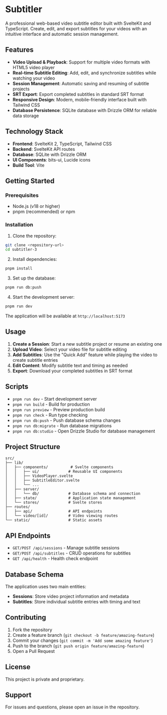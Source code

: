 # Subtitler

A professional web-based video subtitle editor built with SvelteKit and TypeScript. Create, edit, and export subtitles for your videos with an intuitive interface and automatic session management.

## Features

-   **Video Upload & Playback**: Support for multiple video formats with HTML5 video player
-   **Real-time Subtitle Editing**: Add, edit, and synchronize subtitles while watching your video
-   **Session Management**: Automatic saving and resuming of subtitle projects
-   **SRT Export**: Export completed subtitles in standard SRT format
-   **Responsive Design**: Modern, mobile-friendly interface built with Tailwind CSS
-   **Database Persistence**: SQLite database with Drizzle ORM for reliable data storage

## Technology Stack

-   **Frontend**: SvelteKit 2, TypeScript, Tailwind CSS
-   **Backend**: SvelteKit API routes
-   **Database**: SQLite with Drizzle ORM
-   **UI Components**: bits-ui, Lucide icons
-   **Build Tool**: Vite

## Getting Started

### Prerequisites

-   Node.js (v18 or higher)
-   pnpm (recommended) or npm

### Installation

1. Clone the repository:

```bash
git clone <repository-url>
cd subtitler-3
```

2. Install dependencies:

```bash
pnpm install
```

3. Set up the database:

```bash
pnpm run db:push
```

4. Start the development server:

```bash
pnpm run dev
```

The application will be available at `http://localhost:5173`

## Usage

1. **Create a Session**: Start a new subtitle project or resume an existing one
2. **Upload Video**: Select your video file for subtitle editing
3. **Add Subtitles**: Use the "Quick Add" feature while playing the video to create subtitle entries
4. **Edit Content**: Modify subtitle text and timing as needed
5. **Export**: Download your completed subtitles in SRT format

## Scripts

-   `pnpm run dev` - Start development server
-   `pnpm run build` - Build for production
-   `pnpm run preview` - Preview production build
-   `pnpm run check` - Run type checking
-   `pnpm run db:push` - Push database schema changes
-   `pnpm run db:migrate` - Run database migrations
-   `pnpm run db:studio` - Open Drizzle Studio for database management

## Project Structure

```
src/
├── lib/
│   ├── components/          # Svelte components
│   │   ├── ui/             # Reusable UI components
│   │   ├── VideoPlayer.svelte
│   │   ├── SubtitleEditor.svelte
│   │   └── ...
│   ├── server/
│   │   └── db/             # Database schema and connection
│   ├── state/              # Application state management
│   └── stores/             # Svelte stores
├── routes/
│   ├── api/                # API endpoints
│   └── video/[id]/         # Video viewing routes
└── static/                 # Static assets
```

## API Endpoints

-   `GET/POST /api/sessions` - Manage subtitle sessions
-   `GET/POST /api/subtitles` - CRUD operations for subtitles
-   `GET /api/health` - Health check endpoint

## Database Schema

The application uses two main entities:

-   **Sessions**: Store video project information and metadata
-   **Subtitles**: Store individual subtitle entries with timing and text

## Contributing

1. Fork the repository
2. Create a feature branch (`git checkout -b feature/amazing-feature`)
3. Commit your changes (`git commit -m 'Add some amazing feature'`)
4. Push to the branch (`git push origin feature/amazing-feature`)
5. Open a Pull Request

## License

This project is private and proprietary.

## Support

For issues and questions, please open an issue in the repository.

